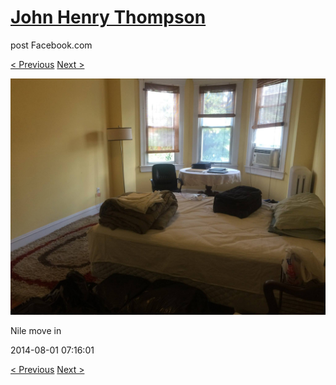 # [John Henry Thompson](../README.md)
post Facebook.com

[< Previous](2014-08-01-14.md) [Next >](2014-08-01-16.md)

[![](../media/2014-08-01/Nile-move-in-14.jpg)](../README.md)

Nile move in

2014-08-01 07:16:01

[< Previous](2014-08-01-14.md) [Next >](2014-08-01-16.md)
